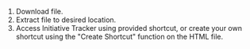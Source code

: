 1. Download file.
2. Extract file to desired location.
3. Access Initiative Tracker using provided shortcut, or create your own shortcut using the "Create Shortcut" function on the HTML file.
